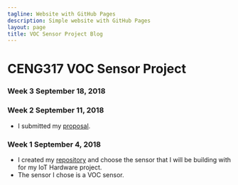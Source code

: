 ```yaml
---
tagline: Website with GitHub Pages
description: Simple website with GitHub Pages
layout: page
title: VOC Sensor Project Blog
---
```


# CENG317 VOC Sensor Project

### Week 3 September 18, 2018


### Week 2 September 11, 2018
* I submitted my [proposal](https://github.com/PrincessHernandez/VOC_Sensor/blob/master/documentation/ProposalContentPrincessRev02.xlsx).

### Week 1 September 4, 2018
* I created my [repository](https://github.com/PrincessHernandez/VOC_Sensor) and choose the sensor that I will be building with for my IoT Hardware project.
* The sensor I chose is a VOC sensor.
